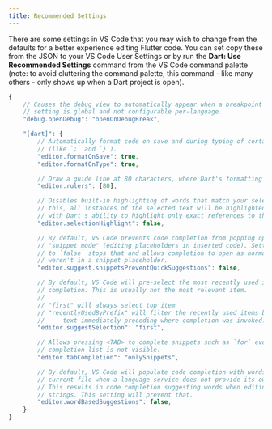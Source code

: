 ```yaml
---
title: Recommended Settings
---
```


There are some settings in VS Code that you may wish to change from the defaults for a better experience editing Flutter code. You can set copy these from the JSON to your VS Code User Settings or by run the **Dart: Use Recommended Settings** command from the VS Code command palette (note: to avoid cluttering the command palette, this command - like many others - only shows up when a Dart project is open).

```js
{
	// Causes the debug view to automatically appear when a breakpoint is hit. This
	// setting is global and not configurable per-language.
	"debug.openDebug": "openOnDebugBreak",

	"[dart]": {
		// Automatically format code on save and during typing of certain characters
		// (like `;` and `}`).
		"editor.formatOnSave": true,
		"editor.formatOnType": true,

		// Draw a guide line at 80 characters, where Dart's formatting will wrap code.
		"editor.rulers": [80],

		// Disables built-in highlighting of words that match your selection. Without
		// this, all instances of the selected text will be highlighted, interfering
		// with Dart's ability to highlight only exact references to the selected variable.
		"editor.selectionHighlight": false,

		// By default, VS Code prevents code completion from popping open when in
		// "snippet mode" (editing placeholders in inserted code). Setting this option
		// to `false` stops that and allows completion to open as normal, as if you
		// weren't in a snippet placeholder.
		"editor.suggest.snippetsPreventQuickSuggestions": false,

		// By default, VS Code will pre-select the most recently used item from code
		// completion. This is usually not the most relevant item.
		//
		// "first" will always select top item
		// "recentlyUsedByPrefix" will filter the recently used items based on the
		//     text immediately preceding where completion was invoked.
		"editor.suggestSelection": "first",

		// Allows pressing <TAB> to complete snippets such as `for` even when the
		// completion list is not visible.
		"editor.tabCompletion": "onlySnippets",

		// By default, VS Code will populate code completion with words found in the
		// current file when a language service does not provide its own completions.
		// This results in code completion suggesting words when editing comments and
		// strings. This setting will prevent that.
		"editor.wordBasedSuggestions": false,
	}
}
```
